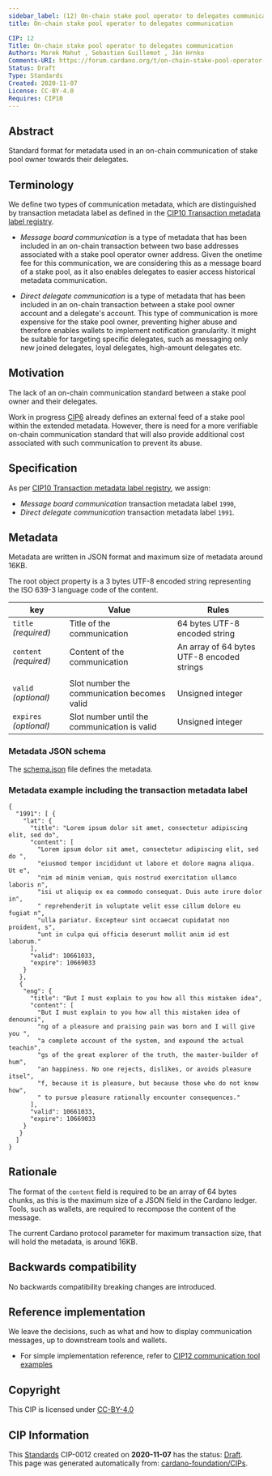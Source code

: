 ```yaml
--- 
sidebar_label: (12) On-chain stake pool operator to delegates communication
title: On-chain stake pool operator to delegates communication

CIP: 12
Title: On-chain stake pool operator to delegates communication
Authors: Marek Mahut , Sebastien Guillemot , Ján Hrnko 
Comments-URI: https://forum.cardano.org/t/on-chain-stake-pool-operator-to-delegates-communication/42229
Status: Draft
Type: Standards
Created: 2020-11-07
License: CC-BY-4.0
Requires: CIP10
---
```


## Abstract

Standard format for metadata used in an on-chain communication of stake pool owner towards their delegates.

## Terminology

We define two types of communication metadata, which are distinguished by transaction metadata label as defined in the [CIP10 Transaction metadata label registry](https://github.com/cardano-foundation/CIPs/blob/master/CIP10/README.md).

 * *Message board communication* is a type of metadata that has been included in an on-chain transaction between two base addresses associated with a stake pool operator owner address. Given the onetime fee for this communication, we are considering this as a message board of a stake pool, as it also enables delegates to easier access historical metadata communication.

 * *Direct delegate communication* is a type of metadata that has been included in an on-chain transaction between a stake pool owner account and a delegate's account. This type of communication is more expensive for the stake pool owner, preventing higher abuse and therefore enables wallets to implement notification granularity. It might be suitable for targeting specific delegates, such as messaging only new joined delegates, loyal delegates, high-amount delegates etc.

## Motivation

The lack of an on-chain communication standard between a stake pool owner and their delegates.



Work in progress [CIP6](https://github.com/cardano-foundation/CIPs/pull/15) already defines an external feed of a stake pool within the extended metadata. However, there is need for a more verifiable on-chain communication standard that will also provide additional cost associated with such communication to prevent its abuse.

## Specification

As per [CIP10 Transaction metadata label registry](https://github.com/cardano-foundation/CIPs/blob/master/CIP10/README.md), we assign:

* *Message board communication* transaction metadata label `1990`,
* *Direct delegate communication* transaction metadata label `1991`.

## Metadata

Metadata are written in JSON format and maximum size of metadata around 16KB.

The root object property is a 3 bytes UTF-8 encoded string representing the ISO 639-3
language code of the content.

| key                    | Value                                        | Rules                                      |
| ---------------------- | -------------------------------------------- | ------------------------------------------ |
| `title` *(required)*   | Title of the communication                   | 64 bytes UTF-8 encoded string              |
| `content` *(required)* | Content of the communication                 | An array of 64 bytes UTF-8 encoded strings |
|                        |                                              |
| `valid` *(optional)*   | Slot number the communication becomes valid  | Unsigned integer                           |
| `expires` *(optional)* | Slot number until the communication is valid | Unsigned integer                           |

### Metadata JSON schema

The [schema.json](../../../static/img/cip/CIP-0012/./schema.txt) file defines the metadata.

### Metadata example including the transaction metadata label

```
{
  "1991": [ {
    "lat": {
      "title": "Lorem ipsum dolor sit amet, consectetur adipiscing elit, sed do",
      "content": [
        "Lorem ipsum dolor sit amet, consectetur adipiscing elit, sed do ",
        "eiusmod tempor incididunt ut labore et dolore magna aliqua. Ut e",
        "nim ad minim veniam, quis nostrud exercitation ullamco laboris n",
        "isi ut aliquip ex ea commodo consequat. Duis aute irure dolor in",
        " reprehenderit in voluptate velit esse cillum dolore eu fugiat n",
        "ulla pariatur. Excepteur sint occaecat cupidatat non proident, s",
        "unt in culpa qui officia deserunt mollit anim id est laborum."
      ],
      "valid": 10661033,
      "expire": 10669033
    }
   },
   {
    "eng": {
      "title": "But I must explain to you how all this mistaken idea",
      "content": [
        "But I must explain to you how all this mistaken idea of denounci",
        "ng of a pleasure and praising pain was born and I will give you ",
        "a complete account of the system, and expound the actual teachin",
        "gs of the great explorer of the truth, the master-builder of hum",
        "an happiness. No one rejects, dislikes, or avoids pleasure itsel",
        "f, because it is pleasure, but because those who do not know how",
        " to pursue pleasure rationally encounter consequences."
      ],
      "valid": 10661033,
      "expire": 10669033
    }
   }
  ]
}
```

## Rationale

The format of the `content` field is required to be an array of 64 bytes chunks, as this is the maximum size of a JSON field in the Cardano ledger. Tools, such as wallets, are required to recompose the content of the message.

The current Cardano protocol parameter for maximum transaction size, that will hold the metadata, is around 16KB.

## Backwards compatibility

No backwards compatibility breaking changes are introduced.

## Reference implementation

We leave the decisions, such as what and how to display communication messages, up to downstream tools and wallets.

 * For simple implementation reference, refer to [CIP12 communication tool examples](https://github.com/fivebinaries/cip-metadata-communication-example)

## Copyright

This CIP is licensed under [CC-BY-4.0](https://creativecommons.org/licenses/by/4.0/legalcode)  
## CIP Information  
This [Standards](CIP-0001#cip-format-and-structure) CIP-0012 created on **2020-11-07** has the status: [Draft](CIP-0001#cip-workflow).  
This page was generated automatically from: [cardano-foundation/CIPs](https://github.com/cardano-foundation/CIPs/tree/master/CIP-0012/README.md).
